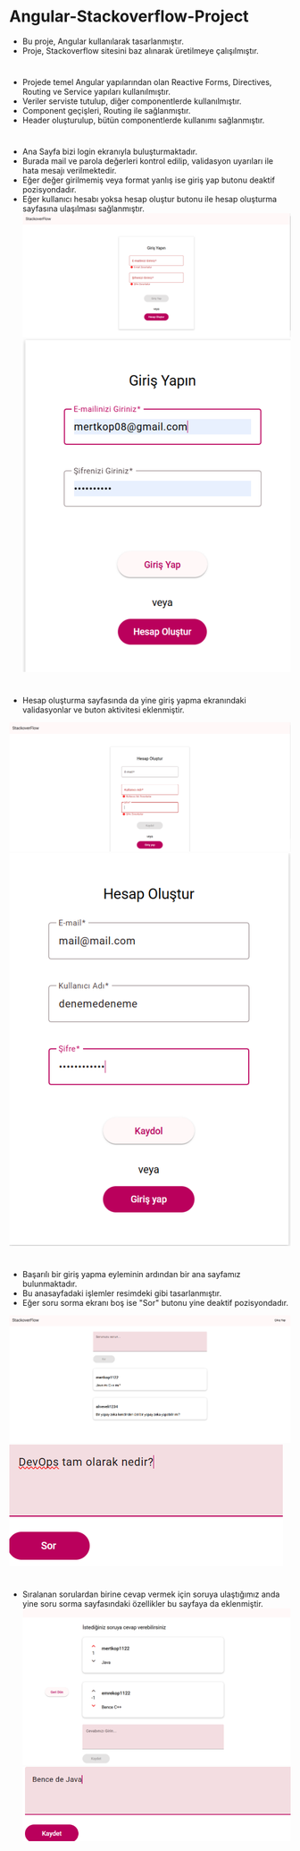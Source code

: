 # Angular-Stackoverflow-Project

- Bu proje, Angular kullanılarak tasarlanmıştır.
- Proje, Stackoverflow sitesini baz alınarak üretilmeye çalışılmıştır.
#
* Projede temel Angular yapılarından olan Reactive Forms, Directives, Routing ve Service yapıları kullanılmıştır.
* Veriler serviste tutulup, diğer componentlerde kullanılmıştır.
* Component geçişleri, Routing ile sağlanmıştır.
* Header oluşturulup, bütün componentlerde kullanımı sağlanmıştır.
#
* Ana Sayfa bizi login ekranıyla buluşturmaktadır.
* Burada mail ve parola değerleri kontrol edilip, validasyon uyarıları ile hata mesajı verilmektedir.
* Eğer değer girilmemiş veya format yanlış ise giriş yap butonu deaktif pozisyondadır.
* Eğer kullanıcı hesabı yoksa hesap oluştur butonu ile hesap oluşturma sayfasına ulaşılması sağlanmıştır.
![My Image](1.PNG)
![My Image](2.PNG)
#
* Hesap oluşturma sayfasında da yine giriş yapma ekranındaki validasyonlar ve buton aktivitesi eklenmiştir.

![My Image](3.PNG)
![My Image](4.PNG)
#
* Başarılı bir giriş yapma eyleminin ardından bir ana sayfamız bulunmaktadır.
* Bu anasayfadaki işlemler resimdeki gibi tasarlanmıştır.
* Eğer soru sorma ekranı boş ise "Sor" butonu yine deaktif pozisyondadır.

![My Image](5.PNG)
![My Image](6.PNG)
#
* Sıralanan sorulardan birine cevap vermek için soruya ulaştığımız anda yine soru sorma sayfasındaki özellikler bu sayfaya da eklenmiştir.
![My Image](7.PNG)
![My Image](8.PNG)
